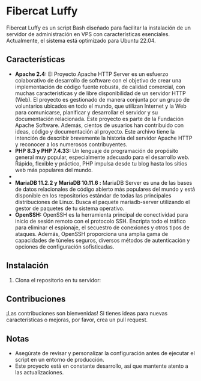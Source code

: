 # Fibercat Luffy
Fibercat Luffy es un script Bash diseñado para facilitar la instalación de un servidor de administración en VPS con características esenciales. Actualmente, el sistema está optimizado para Ubuntu 22.04.
## Características
- **Apache 2.4:** El Proyecto Apache HTTP Server es un esfuerzo colaborativo de desarrollo de software con el objetivo de crear una implementación de código fuente robusta, de calidad comercial, con muchas características y de libre disponibilidad de un servidor HTTP (Web). El proyecto es gestionado de manera conjunta por un grupo de voluntarios ubicados en todo el mundo, que utilizan Internet y la Web para comunicarse, planificar y desarrollar el servidor y su documentación relacionada. Este proyecto es parte de la Fundación Apache Software. Además, cientos de usuarios han contribuido con ideas, código y documentación al proyecto. Este archivo tiene la intención de describir brevemente la historia del servidor Apache HTTP y reconocer a los numerosos contribuyentes.
- **PHP 8.3 y PHP 7.4.33:** Un lenguaje de programación de propósito general muy popular, especialmente adecuado para el desarrollo web. Rápido, flexible y práctico, PHP impulsa desde tu blog hasta los sitios web más populares del mundo.
- 
- **MariaDB 11.2.2 y MariaDB 10.11.6 :** MariaDB Server es una de las bases de datos relacionales de código abierto más populares del mundo y está disponible en los repositorios estándar de todas las principales distribuciones de Linux. Busca el paquete mariadb-server utilizando el gestor de paquetes de tu sistema operativo.
- **OpenSSH:** OpenSSH es la herramienta principal de conectividad para inicio de sesión remoto con el protocolo SSH. Encripta todo el tráfico para eliminar el espionaje, el secuestro de conexiones y otros tipos de ataques. Además, OpenSSH proporciona una amplia gama de capacidades de túneles seguros, diversos métodos de autenticación y opciones de configuración sofisticadas.

## Instalación
1. Clona el repositorio en tu servidor:

## Contribuciones
¡Las contribuciones son bienvenidas! Si tienes ideas para nuevas características o mejoras, por favor, crea un pull request.

## Notas
- Asegúrate de revisar y personalizar la configuración antes de ejecutar el script en un entorno de producción.
- Este proyecto está en constante desarrollo, así que mantente atento a las actualizaciones.
